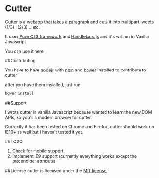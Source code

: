 # Cutter

Cutter is a webapp that takes a paragraph and cuts it into multipart tweets (1/3) , (2/3) .. etc.

It uses [Pure CSS framework](http://purecss.io/) and [Handlebars.js](http://handlebarsjs.com/) and it's written in Vanilla Javascript

You can use it [here]()


##Contributing

You have to have [nodejs](http://nodejs.org/) with [npm](https://www.npmjs.org/) and [bower](http://bower.io/) installed to contribute to cutter

after you have them installed, just run

```bash
bower install
```
##Support

I wrote cutter in vanilla Javascript because wanted to learn the new DOM APIs, so you'll a modern browser for cutter.

Currently it has been tested on Chrome and Firefox, cutter should work on IE10+ as well but I haven't tested it yet.

##TODO
1. Check for mobile support.
2. Implement IE9 support (currently everything works except the placeholder attribute)

##License
cutter is licensed under the [MIT license.](https://github.com/mahmoudelbadry/cutter/blob/master/LICENSE) 
